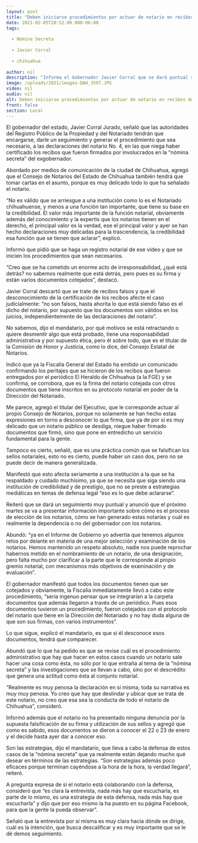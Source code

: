 ```yaml
---
layout: post
title: "Deben iniciarse procedimientos por actuar de notario en recibos de nómina secreta"
date: 2021-02-05T20:52:00.000-06:00
tags:
  
  - Nomina Secreta
  
  - Javier Corral
  
  - chihuahua
  
author: nil
description: "Informa el Gobernador Javier Corral que se dará puntual seguimiento a las declaraciones del notario No, 4, porque no es válido que se arriesgue la credibilidad y el prestigio de una institución cuyo principal valor es la verdad"
image: /uploads/2021/images-DAH_3597.JPG
video: nil
audio: nil
alt: Deben iniciarse procedimientos por actuar de notario en recibos de nómina secreta
front: false
section: Local
---
```


El gobernador del estado, Javier Corral Jurado, señaló que las autoridades del Registro Público de la Propiedad y del Notariado tendrán que encargarse, darle un seguimiento y generar el procedimiento que sea necesario, a las declaraciones del notario No. 4, en las que niega haber certificado los recibos que fueron firmados por involucrados en la “nómina secreta” del exgobernador.

Abordado por medios de comunicación de la ciudad de Chihuahua, agregó que el Consejo de Notarios del Estado de Chihuahua también tendrá que tomar cartas en el asunto, porque es muy delicado todo lo que ha señalado el notario.

“No es válido que se arriesgue a una institución como lo es el Notariado chihuahuense, y menos a una función tan importante, que tiene su base en la credibilidad. El valor más importante de la función notarial, obviamente además del conocimiento y la expertis que los notarios tienen en el derecho, el principal valor es la verdad, ese el principal valor y ayer se han hecho declaraciones muy delicadas para la trascendencia, la credibilidad esa función que se tienen que aclarar”, explicó.

Informó que pidió que se haga un registro notarial de ese video y que se inicien los procedimientos que sean necesarios.

“Creo que se ha cometido un enorme acto de irresponsabilidad, ¿qué está detrás? no sabemos realmente que está detrás, pero pues es su firma y están varios documentos cotejados”, destacó.

Javier Corral descartó que se trate de recibos falsos y que el desconocimiento de la certificación de los recibos afecte el caso judicialmente: “no son falsos, hasta ahorita lo que está siendo falso es el dicho del notario, por supuesto que los documentos son válidos en los juicios, independientemente de las declaraciones del notario”.

No sabemos, dijo el mandatario, por qué motivos se está retractando o quiere desmentir algo que está probado, tiene una responsabilidad administrativa y por supuesto ética, pero él sobre todo, que es el titular de la Comisión de Honor y Justicia, como lo dice, del Consejo Estatal de Notarios.

Indicó que ya la Fiscalía General del Estado ha emitido un comunicado confirmando los peritajes que se hicieron de los recibos que fueron entregados por el periódico El Heraldo de Chihuahua (a la FGE) y se confirma, se corrobora, que es la firma del notario cotejada con otros documentos que tiene inscritos en su protocolo notarial en poder de la Dirección del Notariado.

Me parece, agregó el titular del Ejecutivo, que le corresponde actuar al propio Consejo de Notarios, porque no solamente se han hecho estas expresiones en torno a desconocer lo que firma, que ya de por sí es muy delicado que un notario público se desdiga, niegue haber firmado documentos que firmó, sino que pone en entredicho un servicio fundamental para la gente.

Tampoco es cierto, señaló, que es una práctica común que se falsifican los sellos notariales, esto no es cierto, puede haber un caso dos, pero no se puede decir de manera generalizada.

Manifestó que esto afecta seriamente a una institución a la que se ha respaldado y cuidado  muchísimo, ya que se necesita que siga siendo una institución de credibilidad y de prestigio, que no se preste a estrategias mediáticas en temas de defensa legal “eso es lo que debe aclararse”.

Reiteró que se dará un seguimiento muy puntual y anunció que el próximo martes se va a presentar información importante sobre cómo es el proceso de elección de los notarios, cómo se han generado estas notarías y cuál es realmente la dependencia o no del gobernador con los notarios.

Abundó: “ya en el Informe de Gobierno yo advertía que tenemos algunos retos por delante en materia de una mejor selección y examinación de los notarios. Hemos mantenido un respeto absoluto, nadie nos puede reprochar habernos metido en el nombramiento de un notario, de una designación, pero falta mucho por clarificar a la parte que le corresponde al propio gremio notarial, con mecanismos más objetivos de examinación y de evaluación”.

El gobernador manifestó que todos los documentos tienen que ser cotejados y obviamente, la Fiscalía inmediatamente llevó a cabo este procedimiento, “sería ingenuo pensar que se integrarían a la carpeta documentos que además llegaron a través de un periódico. Pues esos documentos tuvieron un procedimiento, fueron cotejados con el protocolo del notario que tiene en la Dirección del Notariado y no hay duda alguna de que son sus firmas, con varios instrumentos”.

Lo que sigue, explicó el mandatario, es que si él desconoce esos documentos, tendrá que comparecer.

Abundó que lo que ha pedido es que se revise cuál es el procedimiento administrativo que hay que hacer en estos casos cuando un notario sale hacer una cosa como ésta, no sólo por lo que entraña al tema de la “nómina secreta” y las investigaciones que se llevan a cabo, sino por el descrédito que genera una actitud como ésta al conjunto notarial.

“Realmente es muy penosa la declaración en sí misma, toda su narrativa es muy muy penosa. Yo creo que hay que deslindar y ubicar que se trata de este notario, no creo que esa sea la conducta de todo el notario de Chihuahua”, consideró.

Informó además que el notario no ha presentado ninguna denuncia por la supuesta falsificación de su firma y utilización de sus sellos y agregó que como es sabido, esos documentos se dieron a conocer el 22 o 23 de enero y el decide hasta ayer dar a conocer eso.

Son las estrategias, dijo el mandatario, que lleva a cabo la defensa de estos casos de la “nómina  secreta” que ya realmente están dejando mucho qué desear en términos de las estrategias. “Son estrategias además poco eficaces porque terminan cayéndose a la hora de la hora, la verdad llegará”, reiteró.

A pregunta expresa de si el notario está colaborando con la defensa, consideró que “es clara la entrevista, nada más hay que escucharla, es parte de lo mismo, es una estrategia de esta defensa, nada más hay que escucharla” y dijo que por eso mismo la ha puesto en su página Facebook, para que la gente la pueda observar”.

Señaló que la entrevista por sí misma es muy clara hacia dónde se dirige, cuál es la intención, que busca descalificar y es muy importante que se le dé demos seguimiento.